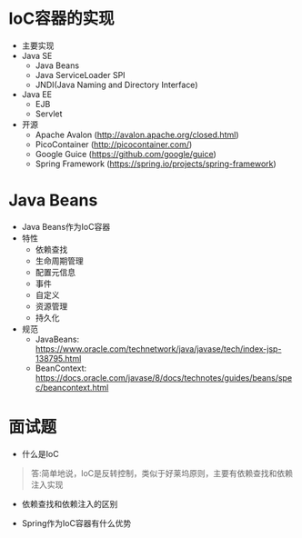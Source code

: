 # IoC容器的实现

* 主要实现
* Java SE
    * Java Beans
    * Java ServiceLoader SPI
    * JNDI(Java Naming and Directory Interface)
* Java EE
    * EJB
    * Servlet
* 开源
    * Apache Avalon (http://avalon.apache.org/closed.html)
    * PicoContainer (http://picocontainer.com/)
    * Google Guice (https://github.com/google/guice)
    * Spring Framework (https://spring.io/projects/spring-framework)

# Java Beans
* Java Beans作为IoC容器
* 特性
    * 依赖查找
    * 生命周期管理
    * 配置元信息
    * 事件
    * 自定义
    * 资源管理
    * 持久化
* 规范
    * JavaBeans: https://www.oracle.com/technetwork/java/javase/tech/index-jsp-138795.html
    * BeanContext: https://docs.oracle.com/javase/8/docs/technotes/guides/beans/spec/beancontext.html

# 面试题

* 什么是IoC
    
> 答:简单地说，loC是反转控制，类似于好莱坞原则，主要有依赖查找和依赖注入实现

* 依赖查找和依赖注入的区别

* Spring作为IoC容器有什么优势
